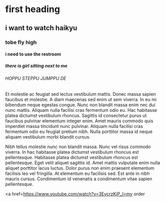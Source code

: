 <html>
<head>
<title>9/01/21</title>
</head>
<body>
  
<h1>first heading</h1>
  
<h2>i want to watch haikyu</h2>
  
<h3>tobe fly high</h3>
  
<h4>i need to use the restroom</h4>
  
<h5>there is girl sitting next to me</h5>
  
<h6>HOPPU STEPPU JUMPPU DE</h6>
  
<p>Et molestie ac feugiat sed lectus vestibulum mattis. Donec massa sapien faucibus et molestie. A diam maecenas sed enim ut sem viverra. In eu mi bibendum neque egestas congue. Nunc non blandit massa enim nec dui nunc mattis. Aliquam nulla facilisi cras fermentum odio eu. Hac habitasse platea dictumst vestibulum rhoncus. Sagittis id consectetur purus ut faucibus pulvinar elementum integer enim. Amet mauris commodo quis imperdiet massa tincidunt nunc pulvinar. Aliquam nulla facilisi cras fermentum odio eu feugiat pretium nibh. Nulla porttitor massa id neque aliquam vestibulum morbi blandit cursus.</p>

<p>Nibh tellus molestie nunc non blandit massa. Nunc vel risus commodo viverra. In hac habitasse platea dictumst vestibulum rhoncus est pellentesque. Habitasse platea dictumst vestibulum rhoncus est pellentesque. Eget velit aliquet sagittis id. Amet mattis vulputate enim nulla aliquet porttitor lacus luctus. Dolor purus non enim praesent elementum facilisis leo vel fringilla. At elementum eu facilisis sed. Est ante in nibh mauris cursus. Condimentum id venenatis a condimentum vitae sapien pellentesque.</p>
  
<a href=https://www.youtube.com/watch?v=3EycrzKiP_I>my order</a>
  
<body>
</html>
